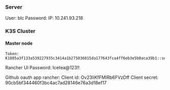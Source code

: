 ### Server
User: blc
Password: 
IP: 10.241.93.218

### K3S Cluster
#### Master node
	Token: K1085a3f133a539227935c3414a1b275036015da177643fca4ff6eb3e5b0aca39b1::server:47aa3cdf1369a8b92b5581f179dd9ee2


Rancher UI
Password: Icetea@123!!

Github oauth app rancher:
Client id: Ov23liKfFMIRb6FVzDff
Client secret: 90cb5bf344460f3bc4ac7ad28146e76a3d18ef17